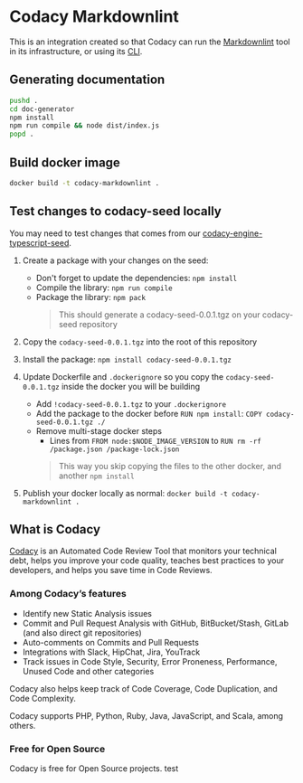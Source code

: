 # Codacy Markdownlint

This is an integration created so that Codacy can run the [Markdownlint](https://github.com/DavidAnson/markdownlint)
tool in its infrastructure, or using its [CLI](https://github.com/codacy/codacy-analysis-cli).

## Generating documentation

```bash
pushd .
cd doc-generator
npm install
npm run compile && node dist/index.js
popd .
```

## Build docker image

```bash
docker build -t codacy-markdownlint .
```

## Test changes to codacy-seed locally
You may need to test changes that comes from our [codacy-engine-typescript-seed](https://github.com/codacy/codacy-engine-typescript-seed).

1. Create a package with your changes on the seed:
    * Don't forget to update the dependencies: `npm install`
    * Compile the library: `npm run compile`
    * Package the library: `npm pack`
        > This should generate a codacy-seed-0.0.1.tgz on your codacy-seed repository

2.  Copy the `codacy-seed-0.0.1.tgz` into the root of this repository

3.  Install the package: `npm install codacy-seed-0.0.1.tgz`

4.  Update Dockerfile and `.dockerignore` so you copy the `codacy-seed-0.0.1.tgz` inside the docker you will be building
    *  Add `!codacy-seed-0.0.1.tgz` to your `.dockerignore`
    *  Add the package to the docker before `RUN npm install`: `COPY codacy-seed-0.0.1.tgz ./`
    *  Remove multi-stage docker steps
        *  Lines from `FROM node:$NODE_IMAGE_VERSION` to `RUN rm -rf /package.json /package-lock.json`
        > This way you skip copying the files to the other docker, and another `npm install`

5.  Publish your docker locally as normal: `docker build -t codacy-markdownlint .`

## What is Codacy

[Codacy](https://www.codacy.com/) is an Automated Code Review Tool that monitors your technical debt, helps you improve your code quality, teaches best practices to your developers, and helps you save time in Code Reviews.

### Among Codacy’s features

- Identify new Static Analysis issues
- Commit and Pull Request Analysis with GitHub, BitBucket/Stash, GitLab (and also direct git repositories)
- Auto-comments on Commits and Pull Requests
- Integrations with Slack, HipChat, Jira, YouTrack
- Track issues in Code Style, Security, Error Proneness, Performance, Unused Code and other categories

Codacy also helps keep track of Code Coverage, Code Duplication, and Code Complexity.

Codacy supports PHP, Python, Ruby, Java, JavaScript, and Scala, among others.

### Free for Open Source

Codacy is free for Open Source projects.
test
